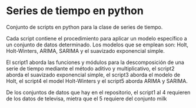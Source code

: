 # Series de tiempo en python

Conjunto de scripts en python para la clase de series de tiempo.

Cada script contiene el procedimiento para aplicar un modelo específico a un conjunto de datos determinado. Los modelos que se emplean son: Holt, Holt-Winters, ARIMA, SARIMA y el suavizado exponencial simple. 

El script1 aborda las funciones y módulos para la descomposición de una serie de tiempo mediante el método aditivo y multiplicativo, el script2 aborda el suavizado exponencial simple, el script3 aborda el modelo de Holt, el script4 el model Holt-Winters y el script5 aborda ARIMA y SARIMA.

De los conjuntos de datos que hay en el repositorio, el script1 al 4 requieren de los datos de televisa, mietra que el 5 requiere del conjunto milk



